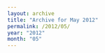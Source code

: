 ```yaml
---
layout: archive
title: "Archive for May 2012"
permalink: /2012/05/
year: "2012"
month: "05"
---
```

